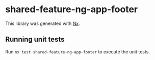 # shared-feature-ng-app-footer

This library was generated with [Nx](https://nx.dev).

## Running unit tests

Run `nx test shared-feature-ng-app-footer` to execute the unit tests.
